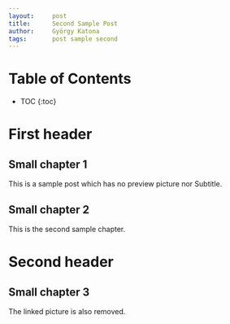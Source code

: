 ```yaml
---
layout:     post
title:      Second Sample Post
author:     György Katona
tags: 		post sample second
---
```

<!-- Start Writing Below in Markdown -->

# Table of Contents

* TOC
{:toc}

# First header

## Small chapter 1

This is a sample post which has no preview picture nor Subtitle.

## Small chapter 2

This is the second sample chapter.

# Second header

## Small chapter 3

The linked picture is also removed.



